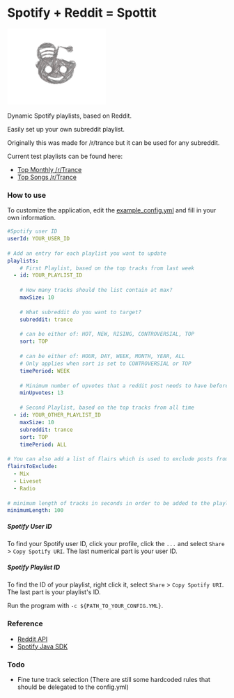 # Spotify + Reddit = Spottit
![Spottit Logo](/spottit-logo-drawn-cropped.png?raw=true "Spottit Logo")

Dynamic Spotify playlists, based on Reddit.
  
Easily set up your own subreddit playlist. 

Originally this was made for /r/trance but it can be used for any subreddit. 

Current test playlists can be found here: 
* [Top Monthly /r/Trance](https://open.spotify.com/user/8j1md7p5ntsj62xu2yeapolfi/playlist/4nY3CWQHuROmtsVXsw4N10?si=geNzarxpQCy0M2SRN1BgQA)
* [Top Songs /r/Trance](https://open.spotify.com/user/8j1md7p5ntsj62xu2yeapolfi/playlist/67pOXwIa0C4n9ZMpQubc0s?si=NCAkwMniRae9rMohzVIVQg)


### How to use
To customize the application, edit the 
[example_config.yml](https://github.com/AndreasVolkmann/spotify-reddit/blob/master/example_config.yml)
 and fill in your own information.

```yaml
#Spotify user ID
userId: YOUR_USER_ID

# Add an entry for each playlist you want to update
playlists:
    # First Playlist, based on the top tracks from last week
  - id: YOUR_PLAYLIST_ID

    # How many tracks should the list contain at max?
    maxSize: 10

    # What subreddit do you want to target?
    subreddit: trance

    # can be either of: HOT, NEW, RISING, CONTROVERSIAL, TOP
    sort: TOP

    # can be either of: HOUR, DAY, WEEK, MONTH, YEAR, ALL
    # Only applies when sort is set to CONTROVERSIAL or TOP
    timePeriod: WEEK
    
    # Minimum number of upvotes that a reddit post needs to have before being considered
    minUpvotes: 13    

    # Second Playlist, based on the top tracks from all time
  - id: YOUR_OTHER_PLAYLIST_ID
    maxSize: 10
    subreddit: trance
    sort: TOP
    timePeriod: ALL
    
# You can also add a list of flairs which is used to exclude posts from Reddit
flairsToExclude:
  - Mix
  - Liveset
  - Radio
  
# minimum length of tracks in seconds in order to be added to the playlists
minimumLength: 100
```


##### Spotify User ID
To find your Spotify user ID, click your profile, click the `...` and select `Share` > `Copy Spotify URI`.
The last numerical part is your user ID.

##### Spotify Playlist ID
To find the ID of your playlist, right click it, select `Share` > `Copy Spotify URI`.
The last part is your playlist's ID.

Run the program with `-c ${PATH_TO_YOUR_CONFIG.YML}`.


### Reference
* [Reddit API](https://www.reddit.com/dev/api/)
* [Spotify Java SDK](https://github.com/thelinmichael/spotify-web-api-java)


### Todo
* Fine tune track selection (There are still some hardcoded rules that should be delegated to the config.yml)
